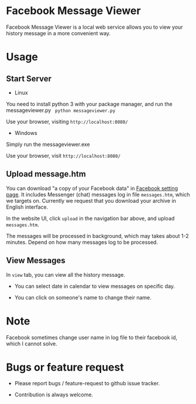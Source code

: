 Facebook Message Viewer
=======================

Facebook Message Viewer is a local web service allows you to view your history message in a more convenient way.

# Usage


## Start Server

* Linux

You need to install python 3 with your package manager, and run the messageviewer.py
` python messageviewer.py`

Use your browser, visiting `http://localhost:8080/`

* Windows

Simply run the messageviewer.exe

Use your browser, visit `http://localhost:8080/`

## Upload message.htm

You can download "a copy of your Facebook data" in [Facebook setting page](https://www.facebook.com/settings). It includes Messenger (chat) messages log in file `messages.htm`, which we targets on. Currently we request that you download your archive in English interface.

In the website UI, click `upload` in the navigation bar above, and upload `messages.htm`.

The messages will be processed in background, which may takes about 1-2 minutes. Depend on how many messages log to be processed.

## View Messages

In `view` tab, you can view all the history message.

* You can select date in calendar to view messages on specific day.

* You can click on someone's name to change their name.

# Note

Facebook sometimes change user name in log file to their facebook id, which I cannot solve.

# Bugs or feature request

* Please report bugs / feature-request to github issue tracker.

* Contribution is always welcome.
